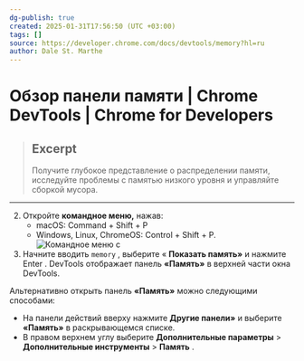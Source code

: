 ```yaml
---
dg-publish: true
created: 2025-01-31T17:56:50 (UTC +03:00)
tags: []
source: https://developer.chrome.com/docs/devtools/memory?hl=ru
author: Dale St. Marthe
---
```


# Обзор панели памяти  |  Chrome DevTools  |  Chrome for Developers

> ## Excerpt
> Получите глубокое представление о распределении памяти, исследуйте проблемы с памятью низкого уровня и управляйте сборкой мусора.

---

2.  Откройте **командное меню,** нажав:
    -   macOS: Command + Shift + P
    -   Windows, Linux, ChromeOS: Control + Shift + P. ![Командное меню с](https://developer.chrome.com/static/docs/devtools/memory/image/command-menu-memory.png?hl=ru)
3.  Начните вводить `memory` , выберите « **Показать память»** и нажмите Enter . DevTools отображает панель **«Память»** в верхней части окна DevTools.

Альтернативно открыть панель **«Память»** можно следующими способами:

-   На панели действий вверху нажмите **Другие панели»** и выберите **«Память»** в раскрывающемся списке.
-   В правом верхнем углу выберите **Дополнительные параметры** > **Дополнительные инструменты** > **Память** . 